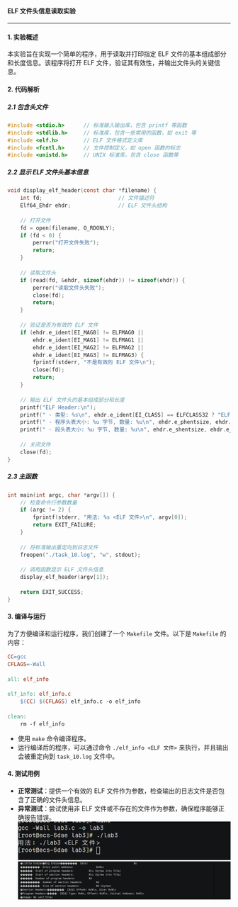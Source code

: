 
#### ELF 文件头信息读取实验

---

#### 1. 实验概述

本实验旨在实现一个简单的程序，用于读取并打印指定 ELF 文件的基本组成部分和长度信息。该程序将打开 ELF 文件，验证其有效性，并输出文件头的关键信息。

#### 2. 代码解析

##### 2.1 包含头文件

```c
#include <stdio.h>      // 标准输入输出库，包含 printf 等函数
#include <stdlib.h>     // 标准库，包含一些常用的函数，如 exit 等
#include <elf.h>        // ELF 文件格式定义库
#include <fcntl.h>      // 文件控制定义，如 open 函数的标志
#include <unistd.h>     // UNIX 标准库，包含 close 函数等
```

##### 2.2 显示 ELF 文件头基本信息

```c
void display_elf_header(const char *filename) {
    int fd;                        // 文件描述符
    Elf64_Ehdr ehdr;               // ELF 文件头结构

    // 打开文件
    fd = open(filename, O_RDONLY);
    if (fd < 0) {
        perror("打开文件失败");
        return;
    }

    // 读取文件头
    if (read(fd, &ehdr, sizeof(ehdr)) != sizeof(ehdr)) {
        perror("读取文件头失败");
        close(fd);
        return;
    }

    // 验证是否为有效的 ELF 文件
    if (ehdr.e_ident[EI_MAG0] != ELFMAG0 || 
        ehdr.e_ident[EI_MAG1] != ELFMAG1 || 
        ehdr.e_ident[EI_MAG2] != ELFMAG2 || 
        ehdr.e_ident[EI_MAG3] != ELFMAG3) {
        fprintf(stderr, "不是有效的 ELF 文件\n");
        close(fd);
        return;
    }

    // 输出 ELF 文件头的基本组成部分和长度
    printf("ELF Header:\n");
    printf(" - 类型: %s\n", ehdr.e_ident[EI_CLASS] == ELFCLASS32 ? "ELF32" : "ELF64");
    printf(" - 程序头表大小: %u 字节, 数量: %u\n", ehdr.e_phentsize, ehdr.e_phnum);
    printf(" - 段头表大小: %u 字节, 数量: %u\n", ehdr.e_shentsize, ehdr.e_shnum);

    // 关闭文件
    close(fd);
}
```

##### 2.3 主函数

```c
int main(int argc, char *argv[]) {
    // 检查命令行参数数量
    if (argc != 2) {
        fprintf(stderr, "用法: %s <ELF 文件>\n", argv[0]);
        return EXIT_FAILURE;
    }

    // 将标准输出重定向到日志文件
    freopen("./task_10.log", "w", stdout);

    // 调用函数显示 ELF 文件头信息
    display_elf_header(argv[1]);

    return EXIT_SUCCESS;
}
```

#### 3. 编译与运行

为了方便编译和运行程序，我们创建了一个 `Makefile` 文件。以下是 `Makefile` 的内容：

```makefile
CC=gcc
CFLAGS=-Wall

all: elf_info

elf_info: elf_info.c
	$(CC) $(CFLAGS) elf_info.c -o elf_info

clean:
	rm -f elf_info
```

- 使用 `make` 命令编译程序。
- 运行编译后的程序，可以通过命令 `./elf_info <ELF 文件>` 来执行，并且输出会被重定向到 `task_10.log` 文件中。

#### 4. 测试用例

- **正常测试**：提供一个有效的 ELF 文件作为参数，检查输出的日志文件是否包含了正确的文件头信息。
- **异常测试**：尝试使用非 ELF 文件或不存在的文件作为参数，确保程序能够正确报告错误。
![image](https://github.com/n-i-c-e-ck/openeuler_lab/blob/main/0A5190B3018DBFE175A3353B8B154A2C.png)
![image](https://github.com/n-i-c-e-ck/openeuler_lab/blob/main/7540436F9B5CE6045A6A59027092BF3D.png)


